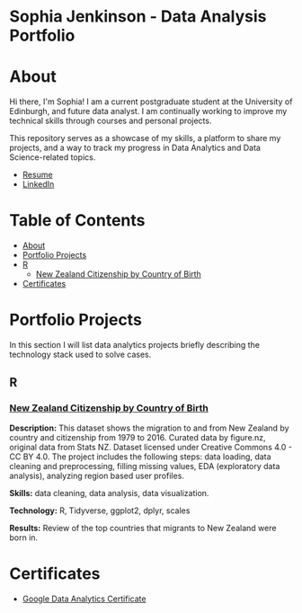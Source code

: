 # Sophia Jenkinson - Data Analysis Portfolio

# About

Hi there, I'm Sophia! I am a current postgraduate student at the University of Edinburgh, and future data analyst. I am continually working to improve my technical skills through courses and personal projects.

This repository serves as a showcase of my skills, a platform to share my projects, and a way to track my progress in Data Analytics and Data Science-related topics.

- [Resume](https://github.com/sophiaclare/data_analysis_portfolio/blob/266640991f57de44e689dee9d91f9b624d3bbbbf/Analyst%20Resume%20-%20Sophia%20Jenkinson.pdf)
- [LinkedIn](https://www.linkedin.com/in/sophia-clare-jenkinson/)

# Table of Contents
- [About](https://github.com/sophiaclare/data_analysis_portfolio/edit/main/README.md#about)
- [Portfolio Projects](https://github.com/sophiaclare/data_analysis_portfolio/edit/main/README.md#portfolio-projects)
- [R](https://github.com/sophiaclare/data_analysis_portfolio/edit/main/README.md#r)
  * [New Zealand Citizenship by Country of Birth](https://sophiaclare.github.io/R-Projects/)
- [Certificates](https://github.com/sophiaclare/data_analysis_portfolio/edit/main/README.md#certificates) 


# Portfolio Projects
In this section I will list data analytics projects briefly describing the technology stack used to solve cases.

## R 

### [New Zealand Citizenship by Country of Birth](https://sophiaclare.github.io/R-Projects/)

**Description:** This dataset shows the migration to and from New Zealand by country and citizenship from 1979 to 2016. Curated data by figure.nz, original data from Stats NZ. Dataset licensed under Creative Commons 4.0 - CC BY 4.0. The project includes the following steps: data loading, data cleaning and preprocessing, filling missing values, EDA (exploratory data analysis), analyzing region based user profiles.

**Skills:** data cleaning, data analysis, data visualization.

**Technology:** R, Tidyverse, ggplot2, dplyr, scales

**Results:** Review of the top countries that migrants to New Zealand were born in. 


# Certificates 

- [Google Data Analytics Certificate](https://www.credly.com/badges/618e2270-137a-441c-8a6e-4fa487ec1171/linked_in_profile)
